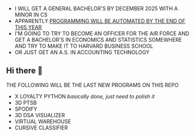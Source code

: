 - I WILL GET A GENERAL BACHELOR'S BY DECEMBER 2025 WITH A MINOR IN CS
- APPARENTLY [PROGRAMMING WILL BE AUTOMATED BY THE END OF THIS YEAR](https://x.com/slow_developer/status/1877798620692422835/video/1)
- I'M GOING TO TRY TO BECOME AN OFFICER FOR THE AIR FORCE AND GET A BACHELOR'S IN ECONOMICS AND STATISTICS SOMEWHERE AND TRY TO MAKE IT TO HARVARD BUSINESS SCHOOL
- OR JUST GET AN A.S. IN ACCOUNTING TECHNOLOGY

## Hi there 👋

THE FOLLOWING WILL BE THE LAST NEW PROGRAMS ON THIS REPO

- X LOYALTY PYTHON *basically done, just need to polish it*
- 3D PTSB
- SPODIFY
- 3D DSA VISUALIZER
- VIRTUAL WAREHOUSE
- CURSIVE CLASSIFIER

<!--
**CHRISSY-FRANKY/CHRISSY-FRANKY** is a ✨ _special_ ✨ repository because its `README.md` (this file) appears on your GitHub profile.

Here are some ideas to get you started:

- 🔭 I’m currently working on ...
- 🌱 I’m currently learning ...
- 👯 I’m looking to collaborate on ...
- 🤔 I’m looking for help with ...
- 💬 Ask me about ...
- 📫 How to reach me: ...
- 😄 Pronouns: ...
- ⚡ Fun fact: ...
-->
